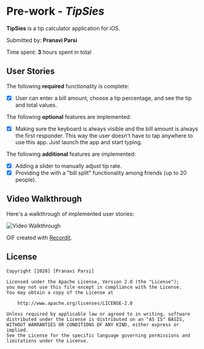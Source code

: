 # Pre-work - *TipSies*

**TipSies** is a tip calculator application for iOS.

Submitted by: **Pranavi Parsi**

Time spent: **3** hours spent in total

## User Stories

The following **required** functionality is complete:
* [x] User can enter a bill amount, choose a tip percentage, and see the tip and total values.

The following **optional** features are implemented:
* [x] Making sure the keyboard is always visible and the bill amount is always the first responder. This way the user doesn't have to tap anywhere to use this app. Just launch the app and start typing.

The following **additional** features are implemented:
* [x] Adding a slider to manually adjust tip rate.
* [x] Providing the with a "bill split" functionality among friends (up to 20 people).

## Video Walkthrough 

Here's a walkthrough of implemented user stories:

<img src='http://g.recordit.co/DqGDFAJxhV.gif' title='Video Walkthrough' width='' alt='Video Walkthrough' />

GIF created with [Recordit](https://recordit.co/).

## License

    Copyright [2020] [Pranavi Parsi]

    Licensed under the Apache License, Version 2.0 (the "License");
    you may not use this file except in compliance with the License.
    You may obtain a copy of the License at

        http://www.apache.org/licenses/LICENSE-2.0

    Unless required by applicable law or agreed to in writing, software
    distributed under the License is distributed on an "AS IS" BASIS,
    WITHOUT WARRANTIES OR CONDITIONS OF ANY KIND, either express or implied.
    See the License for the specific language governing permissions and
    limitations under the License.
